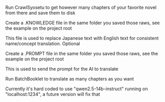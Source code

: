 Run CrawlSyosetu to get however many chapters of your favorite novel from there and save them to disk

Create a .KNOWLEDGE file in the same folder you saved those raws, see the example on the project root

  This file is used to replace Japanese text with English text for consistent name/concept translation. Optional
  
Create a .PROMPT file in the same folder you saved those raws, see the example on the project root

  This is used to send the prompt for the AI to translate
  
Run BatchBooklet to translate as many chapters as you want

Currently it's hard coded to use "qwen2.5-14b-instruct" running on "localhost:1234", a future version will fix that
